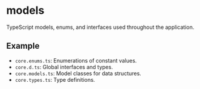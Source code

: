 # models

TypeScript models, enums, and interfaces used throughout the application.

## Example

- `core.enums.ts`: Enumerations of constant values.
- `core.d.ts`: Global interfaces and types.
- `core.models.ts`: Model classes for data structures.
- `core.types.ts`: Type definitions.

